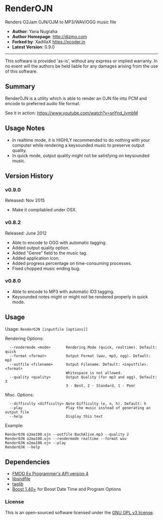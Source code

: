 # RenderOJN #
Renders O2Jam OJN/OJM to MP3/WAV/OGG music file

- **Author**: Yana Nugraha
- **Author Homepage**: http://djzmo.com
- **Forked by**: XadillaX <https://xcoder.in>
- **Latest Version**: 0.9.0

--------------------------------------------------------------------------------------------------

This software is provided 'as-is', without any express or implied
warranty. In no event will the authors be held liable for any damages
arising from the use of this software.

## Summary ##

RenderOJN is a utility which is able to render an OJN file into PCM and encode to
preferred audio file format.

See it in action: https://www.youtube.com/watch?v=snYnd_IvmbM

## Usage Notes ##

- In realtime mode, it is HIGHLY recommended to do nothing with your computer
  while rendering a keysounded music to preserve output quality.
- In quick mode, output quality might not be satisfying on keysounded music.

## Version History ##

### v0.9.0
Released: Nov 2015
- Make it compilabled under OSX.

### v0.8.2
Released: June 2012
- Able to encode to OGG with automatic tagging.
- Added output quality option.
- Added "Genre" field to the music tag.
- Added application icon.
- Added progress percentage on time-consuming processes.
- Fixed chopped music ending bug.

### v0.8.0
- Able to encode to MP3 with automatic ID3 tagging.
- Keysounded notes might or might not be rendered properly in quick mode.

## Usage ##

Usage: ```RenderOJN [inputfile [options]]```

Rendering Options:

```
  --rendermode <mode>       Rendering Mode (quick, realtime). Default: quick
  --format <format>         Output Format (wav, mp3, ogg). Default: mp3
  --outfile <filename>      Output Filename. Default: <inputfile>.<format>
                            Whitespace is not allowed.
  --quality <quality>       Output Quality (for mp3 and ogg). Default: 3
                            3 - Best, 2 - Standard, 1 - Poor
```

Misc. Options:

```
  --difficulty <difficulty> Note Difficulty (e, n, h). Default: h
  --play                    Play the music instead of generating an output file
  --help                    Display this text
```

Example:

```
RenderOJN o2ma100.ojn --outfile BachAlive.mp3 --quality 2
RenderOJN o2ma100.ojn --rendermode realtime --format wav
RenderOJN o2ma100.ojn --play
RenderOJN --help
```

## Dependencies ##

- [FMOD Ex Programmer's API version 4](http://fmod.org)
- [libsndfile](https://github.com/erikd/libsndfile)
- [taglib](https://github.com/taglib/taglib)
- [Boost 1.40+](http://boost.org) for Boost Date Time and Program Options

### License ###

This is an open-sourced software licensed under the [GNU GPL v3 license](http://www.gnu.org/licenses/gpl-3.0.en.html).
